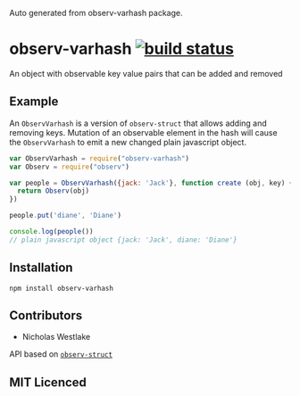 Auto generated from observ-varhash package.

# observ-varhash [![build status][1]][2]

An object with observable key value pairs that can be added and removed

## Example

An `ObservVarhash` is a version of `observ-struct` that allows
  adding and removing keys. Mutation of an observable element in
  the hash will cause the `ObservVarhash` to emit a new changed
  plain javascript object.

```js
var ObservVarhash = require("observ-varhash")
var Observ = require("observ")

var people = ObservVarhash({jack: 'Jack'}, function create (obj, key) {
  return Observ(obj)
})

people.put('diane', 'Diane')

console.log(people())
// plain javascript object {jack: 'Jack', diane: 'Diane'}
```

## Installation

`npm install observ-varhash`

## Contributors

 - Nicholas Westlake

API based on [`observ-struct`](https://github.com/Raynos/observ-struct)

## MIT Licenced

  [1]: https://secure.travis-ci.org/nrw/observ-varhash.png
  [2]: https://travis-ci.org/nrw/observ-varhash

